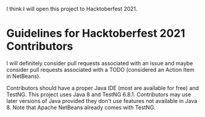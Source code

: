 I think I will open this project to Hacktoberfest 2021.

# Guidelines for Hacktoberfest 2021 Contributors

I will definitely consider pull requests associated with an issue and maybe consider pull requests associated with a TODO (considered an Action Item in NetBeans).

Contributors should have a proper Java IDE (most are available for free) and TestNG. This project uses Java 8 and TestNG 6.8.1. Contributors may use later versions of Java provided they don't use features not available in Java 8. Note that Apache NetBeans already comes with TestNG.